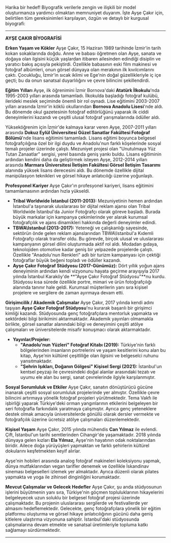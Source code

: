 Harika bir hedef! Biyografik verilerle zengin ve ilişkili bir model oluşturmanıza yardımcı olmaktan memnuniyet duyarım. İşte Ayşe Çakır için, belirtilen tüm gereksinimleri karşılayan, özgün ve detaylı bir kurgusal biyografi:

---

**AYŞE ÇAKIR BİYOGRAFİSİ**

**Erken Yaşam ve Kökler**
Ayşe Çakır, 15 Haziran 1989 tarihinde İzmir'in tarih kokan sokaklarında doğdu. Anne ve babası öğretmen olan Ayşe, sanata ve doğaya olan ilgisini küçük yaşlardan itibaren ailesinden edindiği disiplin ve yaratıcı bakış açısıyla pekiştirdi. Özellikle babasının eski film makinesi ve fotoğraf albümleri, onun görsel dünyaya olan merakının ilk kıvılcımlarını çaktı. Çocukluğu, İzmir'in sıcak iklimi ve Ege'nin doğal güzellikleriyle iç içe geçti; bu da onun sanatsal duyarlılığını ve çevre bilincini şekillendirdi.

**Eğitim Yılları**
Ayşe, ilk öğrenimini İzmir Bornova'daki **Atatürk İlkokulu**'nda 1995-2003 yılları arasında tamamladı. İlkokulda başladığı fotoğraf kulübü, ilerideki meslek seçiminde önemli bir rol oynadı. Lise eğitimini 2003-2007 yılları arasında İzmir'in köklü okullarından **Bornova Anadolu Lisesi**'nde aldı. Bu dönemde okul gazetesinin fotoğraf editörlüğünü yaparak ilk ciddi deneyimlerini kazandı ve çeşitli ulusal fotoğraf yarışmalarında ödüller aldı.

Yükseköğrenim için İzmir'de kalmaya karar veren Ayşe, 2007-2011 yılları arasında **Dokuz Eylül Üniversitesi Güzel Sanatlar Fakültesi Fotoğraf Bölümü**'nde lisans eğitimini tamamladı. Lisans eğitimi boyunca belgesel fotoğrafçılığına özel bir ilgi duydu ve Anadolu'nun farklı köşelerinde sosyal temalı projeler üzerinde çalıştı. Mezuniyet projesi olan "Unutulmaya Yüz Tutan Zanaatlar" sergisi, yerel basında geniş yankı buldu. Lisans eğitiminin ardından kendini daha da geliştirmek isteyen Ayşe, 2012-2014 yılları arasında **Marmara Üniversitesi İletişim Fakültesi Görsel İletişim Tasarımı** alanında yüksek lisans derecesini aldı. Bu dönemde özellikle dijital manipülasyon teknikleri ve görsel hikaye anlatıcılığı üzerine yoğunlaştı.

**Profesyonel Kariyer**
Ayşe Çakır'ın profesyonel kariyeri, lisans eğitimini tamamlamasının ardından hızla yükseldi.

*   **Tribal Worldwide İstanbul (2011-2013):** Mezuniyetinin hemen ardından İstanbul'a taşınarak uluslararası bir dijital reklam ajansı olan Tribal Worldwide İstanbul'da Junior Fotoğrafçı olarak göreve başladı. Burada büyük markalar için kampanya çekimlerinde yer alarak kurumsal fotoğrafçılık ve ajans dinamikleri hakkında değerli deneyimler edindi.
*   **TBWA\Istanbul (2013-2017):** Yeteneği ve çalışkanlığı sayesinde, sektörün önde gelen reklam ajanslarından TBWA\Istanbul'a Kıdemli Fotoğrafçı olarak transfer oldu. Bu görevde, birçok ulusal ve uluslararası kampanyanın görsel dilini oluşturmada aktif rol aldı. Modadan gıdaya, teknolojiden otomotive kadar geniş bir yelpazede projelerde çalıştı. Özellikle "Anadolu'nun Renkleri" adlı bir turizm kampanyası için çektiği fotoğraflar büyük beğeni topladı ve ödüller kazandı.
*   **Ayşe Çakır Fotoğraf Stüdyosu (2017-Günümüz):** Dört yıllık yoğun ajans deneyiminin ardından kendi vizyonunu hayata geçirme arayışıyla 2017 yılında İstanbul Karaköy'de **"Ayşe Çakır Fotoğraf Stüdyosu"**nu kurdu. Stüdyosu kısa sürede özellikle portre, mimari ve ürün fotoğrafçılığı alanında tanınır hale geldi. Kurumsal müşterilerin yanı sıra kişisel projelere ve sergilere de zaman ayırmaya devam etti.

**Girişimcilik / Akademik Çalışmalar**
Ayşe Çakır, 2017 yılında kendi adını taşıyan **Ayşe Çakır Fotoğraf Stüdyosu**'nu kurarak başarılı bir girişimci kimliği kazandı. Stüdyosunda genç fotoğrafçılara mentorluk yapmakta ve sektördeki bilgi birikimini aktarmaktadır. Akademik yayınları olmamakla birlikte, görsel sanatlar alanındaki bilgi ve deneyimini çeşitli atölye çalışmaları ve üniversitelerde misafir konuşmacı olarak aktarmaktadır.

*   **Yayınlar/Projeler:**
    *   **"Anadolu'nun Yüzleri" Fotoğraf Kitabı (2019):** Türkiye'nin farklı bölgelerinden insanların portrelerini ve yaşam kesitlerini konu alan bu kitap, Ayşe'nin kültürel çeşitliliğe olan ilgisini ve belgeselci ruhunu yansıtmaktadır.
    *   **"Şehrin Işıkları, Doğanın Gölgesi" Kişisel Sergi (2021):** İstanbul'un kentsel peyzajı ile çevresindeki doğal alanlar arasındaki tezatı ve uyumu ele alan bu sergi, sanat çevrelerinde ilgiyle karşılanmıştır.

**Sosyal Sorumluluk ve Etkiler**
Ayşe Çakır, sanatın dönüştürücü gücüne inanarak çeşitli sosyal sorumluluk projelerinde yer almıştır. Özellikle çevre bilincini artırmaya yönelik fotoğraf projeleri yürütmektedir. Tema Vakfı ile işbirliği yaparak Türkiye'deki orman yangınlarının etkilerini belgeleyen bir seri fotoğrafla farkındalık yaratmaya çalışmıştır. Ayrıca genç yeteneklere destek olmak amacıyla üniversitelerde gönüllü olarak dersler vermekte ve fotoğrafçılık üzerine ücretsiz atölye çalışmaları düzenlemektedir.

**Kişisel Yaşam**
Ayşe Çakır, 2015 yılında mühendis **Can Yılmaz** ile evlendi. Çift, İstanbul'un tarihi semtlerinden Cihangir'de yaşamaktadır. 2018 yılında dünyaya gelen kızları **Ela Yılmaz**, Ayşe'nin hayatının odak noktalarından biridir. Ailece doğa yürüyüşleri yapmaktan ve farklı şehirlerin kültürel dokularını keşfetmekten keyif alırlar.

Ayşe'nin hobileri arasında analog fotoğraf makineleri koleksiyonu yapmak, dünya mutfaklarından vegan tarifler denemek ve özellikle İskandinav sineması belgeselleri izlemek yer almaktadır. Ayrıca düzenli olarak pilates yapmakta ve yoga ile zihinsel dinginliğini korumaktadır.

**Mevcut Çalışmalar ve Gelecek Hedefler**
Ayşe Çakır, şu anda stüdyosunun işlerini büyütmenin yanı sıra, Türkiye'nin göçmen topluluklarının hikayelerini belgeleyecek uzun soluklu bir belgesel fotoğraf projesi üzerinde çalışmaktadır. Bu projenin uluslararası sergilerde ve festivallerde yer almasını hedeflemektedir. Gelecekte, genç fotoğrafçılara yönelik bir eğitim platformu oluşturma ve görsel hikaye anlatıcılığının gücünü daha geniş kitlelere ulaştırma vizyonuna sahiptir. İstanbul'daki stüdyosunda çalışmalarına devam etmekte ve sanatsal üretimleriyle topluma katkı sağlamayı sürdürmektedir.

---